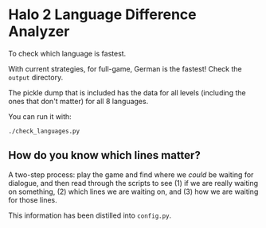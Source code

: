 # Halo 2 Language Difference Analyzer

To check which language is fastest.

With current strategies, for full-game, German is the fastest!
Check the `output` directory.

The pickle dump that is included has the data for all levels (including the ones that don't matter) for all 8 languages.

You can run it with:
```
./check_languages.py
```

## How do you know which lines matter?

A two-step process: play the game and find where we *could* be waiting for dialogue, and then read through the scripts to see (1) if we are really waiting on something, (2) which lines we are waiting on, and (3) how we are waiting for those lines.

This information has been distilled into `config.py`.
